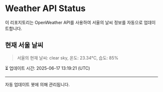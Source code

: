 
# Weather API Status

이 리포지토리는 OpenWeather API를 사용하여 서울의 날씨 정보를 자동으로 업데이트합니다.

## 현재 서울 날씨
> 서울의 현재 날씨: clear sky, 온도: 23.34°C, 습도: 85%

⏳ 업데이트 시간: 2025-06-17 13:19:21 (UTC)

---
자동 업데이트 봇에 의해 관리됩니다.
